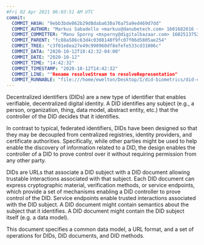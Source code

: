 ```yaml
---
#Fri 02 Apr 2021 06:03:51 AM UTC
commit:
  COMMIT_HASH: "9ebb3bde862b29d8daba630a76a75a9ed469d7dd"
  COMMIT_AUTHOR: "Markus Sabadello <markus@danubetech.com> 1601682616 +0200"
  COMMIT_COMMITTER: "Manu Sporny <msporny@digitalbazaar.com> 1602513752 -0400"
  COMMIT_PARENT: "fc88a586c63d4c0308148f9fc07f06d5805ae254"
  COMMIT_TREE: "c3f01e8ea27e49c990960df8efefe533cd31006c"
  COMMIT_DATA: "2020-10-12T10:42:32-04:00"
  COMMIT_DATE: "2020-10-12"
  COMMIT_TIME: "14:42:32"
  COMMIT_TIMESTAMP: "2020-10-12T14:42:32"
  COMMIT_LINE: ""Rename resolveStream to resolveRepresentation"
  COMMIT_RUNNABLE: "file:///home/ewelton/Desktop/I/did-biometrics/did-core-dataset/analysis/gitinfo/9ebb3bde862b29d8daba630a76a75a9ed469d7dd/snapshot/index.html"
---
```


<section id="abstract">
<p>
<a>Decentralized identifiers</a> (DIDs) are a new type of identifier that
enables verifiable, decentralized digital identity. A <a>DID</a> identifies any
subject (e.g., a person, organization, thing, data model, abstract entity, etc.)
that the controller of the <a>DID</a> decides that it identifies.

In contrast to typical, federated identifiers, DIDs have been designed
so that they may be decoupled from centralized registries, identity providers,
and certificate authorities. Specifically, while other parties might be used
to help enable the discovery of information related to a <a>DID</a>,
the design enables the controller of a <a>DID</a> to prove control over it
without requiring permission from any other party.

<a>DID</a>s are URLs that associate
a <a>DID subject</a> with a <a>DID document</a> allowing trustable interactions
associated with that subject. Each <a>DID document</a> can express cryptographic
material, verification methods, or <a>service endpoints</a>, which provide a set
of mechanisms enabling a <a>DID controller</a> to prove control of the
<a>DID</a>. <a>Service endpoints</a> enable trusted interactions associated with
the <a>DID subject</a>. A <a>DID document</a> might contain semantics about the
subject that it identifies. A <a>DID document</a> might contain the <a>DID
subject</a> itself (e.g. a data model).
    </p>
<p>
This document specifies a common data model, a URL format, and a set of
operations for <a>DIDs</a>, <a>DID documents</a>, and <a>DID methods</a>.
    </p>
</section>
